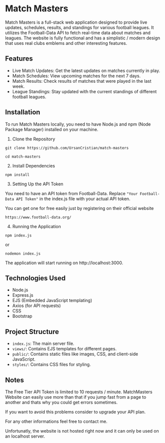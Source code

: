 # Match Masters

Match Masters is a full-stack web application designed to provide live updates, schedules, results, and standings for various football leagues. It utilizes the Football-Data API to fetch real-time data about matches and leagues.
The website is fully functional and has a simplistic / modern design that uses real clubs emblems and other interesting features.

## Features
- Live Match Updates: Get the latest updates on matches currently in play.
- Match Schedules: View upcoming matches for the next 7 days.
- Match Results: Check results of matches that were played in the last week.
- League Standings: Stay updated with the current standings of different football leagues.

## Installation
To run Match Masters locally, you need to have Node.js and npm (Node Package Manager) installed on your machine.

1. Clone the Repository

`git clone https://github.com/UrsanCristian/match-masters`

`cd match-masters`

2. Install Dependencies

`npm install`

3. Setting Up the API Token

You need to have an API token from Football-Data. Replace `"Your Football-Data API Token"` in the index.js file with your actual API token.

You can get one for free easily just by registering on their official website 

`https://www.football-data.org/`

4. Running the Application


`npm index.js`

or

`nodemon index.js`


The application will start running on http://localhost:3000.

## Technologies Used
- Node.js
- Express.js
- EJS (Embedded JavaScript templating)
- Axios (for API requests)
- CSS
- Bootstrap 

## Project Structure
- `index.js`: The main server file.
- `views/`: Contains EJS templates for different pages.
- `public/`: Contains static files like images, CSS, and client-side JavaScript.
- `styles/`: Contains CSS files for styling.

## Notes

The Free Tier API Token is limited to 10 requests / minute. MatchMasters Website can easily use more than that if you jump fast from a page to another and thats why you could get errors sometimes.

If you want to avoid this problems consider to upgrade your API plan.

For any other informations feel free to contact me.

Unfortunatly, the website is not hosted right now and it can only be used on an localhost server.

